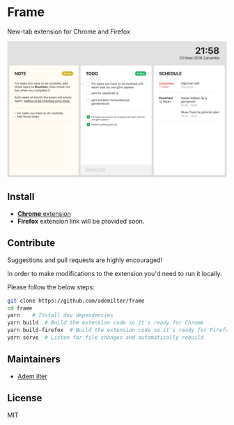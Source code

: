 # Frame

New-tab extension for Chrome and Firefox

<img src="screenshot.png" alt="screenshot" width="600px"/>

## Install

- [**Chrome** extension](https://chrome.google.com/webstore/detail/frame/pimalalkfhkmnlhoapdlhilkghboiimc)
- **Firefox** extension link will be provided soon.

## Contribute

Suggestions and pull requests are highly encouraged!

In order to make modifications to the extension you'd need to run it locally.

Please follow the below steps:

```sh
git clone https://github.com/ademilter/frame
cd frame
yarn    # Install dev dependencies
yarn build  # Build the extension code so it's ready for Chrome
yarn build-firefox  # Build the extension code so it's ready for Firefox
yarn serve  # Listen for file changes and automatically rebuild
```

## Maintainers

- [Adem ilter](https://github.com/ademilter)

## License

MIT
